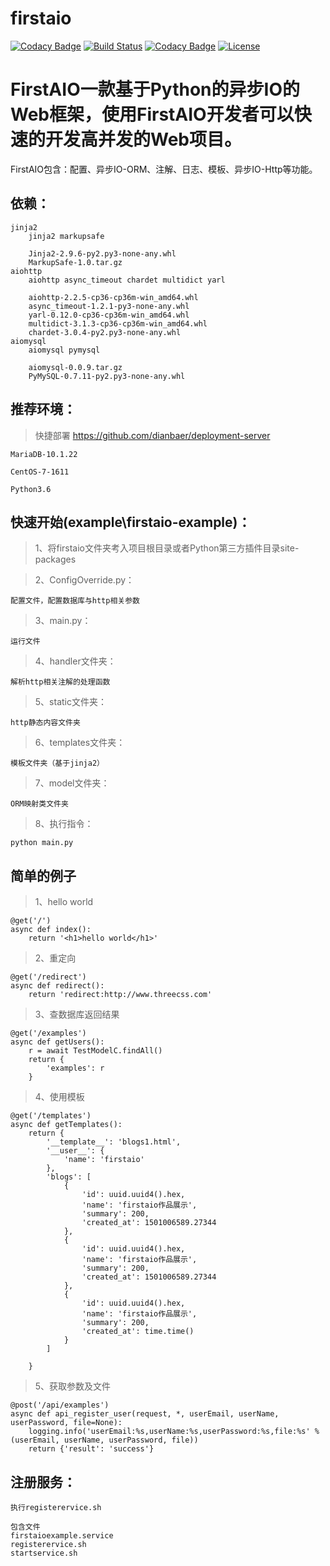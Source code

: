 # firstaio

[![Codacy Badge](https://api.codacy.com/project/badge/Grade/41a11f5cfb4246f4bbe7937274f53ccd)](https://www.codacy.com/app/232365732/firstaio?utm_source=github.com&utm_medium=referral&utm_content=dianbaer/firstaio&utm_campaign=badger)
[![Build Status](https://travis-ci.org/dianbaer/firstaio.svg?branch=master)](https://travis-ci.org/dianbaer/firstaio)
[![Codacy Badge](https://api.codacy.com/project/badge/Grade/41a11f5cfb4246f4bbe7937274f53ccd)](https://www.codacy.com/app/232365732/firstaio?utm_source=github.com&amp;utm_medium=referral&amp;utm_content=dianbaer/firstaio&amp;utm_campaign=Badge_Grade)
[![License](https://img.shields.io/badge/License-MIT-blue.svg)](LICENSE)

# FirstAIO一款基于Python的异步IO的Web框架，使用FirstAIO开发者可以快速的开发高并发的Web项目。

FirstAIO包含：配置、异步IO-ORM、注解、日志、模板、异步IO-Http等功能。


## 依赖：

	jinja2
		jinja2 markupsafe
		
		Jinja2-2.9.6-py2.py3-none-any.whl
		MarkupSafe-1.0.tar.gz
	aiohttp
		aiohttp async_timeout chardet multidict yarl
		
		aiohttp-2.2.5-cp36-cp36m-win_amd64.whl
		async_timeout-1.2.1-py3-none-any.whl
		yarl-0.12.0-cp36-cp36m-win_amd64.whl
		multidict-3.1.3-cp36-cp36m-win_amd64.whl
		chardet-3.0.4-py2.py3-none-any.whl
	aiomysql
		aiomysql pymysql
		
		aiomysql-0.0.9.tar.gz
		PyMySQL-0.7.11-py2.py3-none-any.whl
	

## 推荐环境：

>快捷部署 https://github.com/dianbaer/deployment-server

	MariaDB-10.1.22

	CentOS-7-1611
	
	Python3.6


## 快速开始(example\firstaio-example)：

>1、将firstaio文件夹考入项目根目录或者Python第三方插件目录site-packages

>2、ConfigOverride.py：

	配置文件，配置数据库与http相关参数

>3、main.py：

	运行文件
	
>4、handler文件夹：

	解析http相关注解的处理函数
	
>5、static文件夹：
	
	http静态内容文件夹
	
>6、templates文件夹：

	模板文件夹（基于jinja2）
	
>7、model文件夹：

	ORM映射类文件夹

>8、执行指令：

	python main.py
	
## 简单的例子

>1、hello world

	@get('/')
	async def index():
		return '<h1>hello world</h1>'

>2、重定向

	@get('/redirect')
	async def redirect():
		return 'redirect:http://www.threecss.com'

>3、查数据库返回结果

	@get('/examples')
	async def getUsers():
		r = await TestModelC.findAll()
		return {
			'examples': r
		}
		

>4、使用模板

	@get('/templates')
	async def getTemplates():
		return {
			'__template__': 'blogs1.html',
			'__user__': {
				'name': 'firstaio'
			},
			'blogs': [
				{
					'id': uuid.uuid4().hex,
					'name': 'firstaio作品展示',
					'summary': 200,
					'created_at': 1501006589.27344
				},
				{
					'id': uuid.uuid4().hex,
					'name': 'firstaio作品展示',
					'summary': 200,
					'created_at': 1501006589.27344
				},
				{
					'id': uuid.uuid4().hex,
					'name': 'firstaio作品展示',
					'summary': 200,
					'created_at': time.time()
				}
			]

		}
	
>5、获取参数及文件

	@post('/api/examples')
	async def api_register_user(request, *, userEmail, userName, userPassword, file=None):
		logging.info('userEmail:%s,userName:%s,userPassword:%s,file:%s' % (userEmail, userName, userPassword, file))
		return {'result': 'success'}
	
## 注册服务：
		
	执行registerervice.sh
	
	包含文件
	firstaioexample.service
	registerervice.sh
	startservice.sh
	
